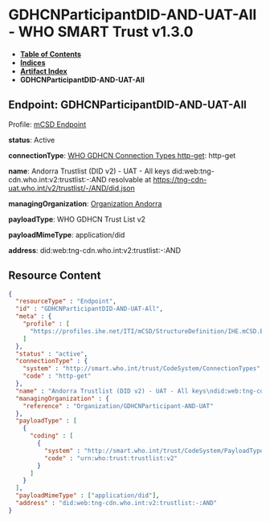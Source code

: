 # GDHCNParticipantDID-AND-UAT-All - WHO SMART Trust v1.3.0

* [**Table of Contents**](toc.md)
* [**Indices**](indices.md)
* [**Artifact Index**](artifacts.md)
* **GDHCNParticipantDID-AND-UAT-All**

## Endpoint: GDHCNParticipantDID-AND-UAT-All

Profile: [mCSD Endpoint](https://profiles.ihe.net/ITI/mCSD/4.0.0/StructureDefinition-IHE.mCSD.Endpoint.html)

**status**: Active

**connectionType**: [WHO GDHCN Connection Types http-get](CodeSystem-ConnectionTypes.md#ConnectionTypes-http-get): http-get

**name**: Andorra Trustlist (DID v2) - UAT - All keys did:web:tng-cdn.who.int:v2:trustlist:-:AND resolvable at https://tng-cdn-uat.who.int/v2/trustlist/-/AND/did.json

**managingOrganization**: [Organization Andorra](Organization-GDHCNParticipant-AND-UAT.md)

**payloadType**: WHO GDHCN Trust List v2

**payloadMimeType**: application/did

**address**: did:web:tng-cdn.who.int:v2:trustlist:-:AND



## Resource Content

```json
{
  "resourceType" : "Endpoint",
  "id" : "GDHCNParticipantDID-AND-UAT-All",
  "meta" : {
    "profile" : [
      "https://profiles.ihe.net/ITI/mCSD/StructureDefinition/IHE.mCSD.Endpoint"
    ]
  },
  "status" : "active",
  "connectionType" : {
    "system" : "http://smart.who.int/trust/CodeSystem/ConnectionTypes",
    "code" : "http-get"
  },
  "name" : "Andorra Trustlist (DID v2) - UAT - All keys\ndid:web:tng-cdn.who.int:v2:trustlist:-:AND\nresolvable at https://tng-cdn-uat.who.int/v2/trustlist/-/AND/did.json",
  "managingOrganization" : {
    "reference" : "Organization/GDHCNParticipant-AND-UAT"
  },
  "payloadType" : [
    {
      "coding" : [
        {
          "system" : "http://smart.who.int/trust/CodeSystem/PayloadTypes",
          "code" : "urn:who:trust:trustlist:v2"
        }
      ]
    }
  ],
  "payloadMimeType" : ["application/did"],
  "address" : "did:web:tng-cdn.who.int:v2:trustlist:-:AND"
}

```
